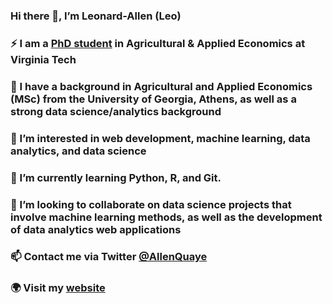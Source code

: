 ### Hi there 👋, I’m Leonard-Allen (Leo)
### ⚡ I am a [PhD student](https://aaec.vt.edu/academics/graduate/Job_Candidates.html) in Agricultural & Applied Economics at Virginia Tech
### 🔭 I have a background in Agricultural and Applied Economics (MSc) from the University of Georgia, Athens, as well as a strong data science/analytics background
### 👀 I’m interested in web development, machine learning, data analytics, and data science
### 🌱 I’m currently learning Python, R, and Git.
### 👯 I’m looking to collaborate on data science projects that involve machine learning methods, as well as the development of data analytics web applications
### 📫 Contact me via Twitter [@AllenQuaye](https://twitter.com/AllenQuaye)
### :earth_africa: Visit my [website](https://sites.google.com/vt.edu/leo-allen-quaye)

<!--
**leoallen8/leoallen8** i s a ✨ _special_ ✨ repository because its `README.md` (this file) appears on your GitHub profile.

Here are some ideas to get you started:

- 🔭 I’m currently working on ...
- 🌱 I’m currently learning ...
- 👯 I’m looking to collaborate on ...
- 🤔 I’m looking for help with ...
- 💬 Ask me about ...
- 📫 How to reach me: ...
- 😄 Pronouns: ...
- ⚡ Fun fact: ...
-->
